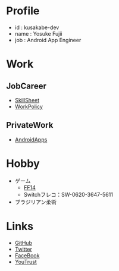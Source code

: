 # Profile

- id : kusakabe-dev
- name : Yosuke Fujii
- job : Android App Engineer 

# Work

## JobCareer

- [SkillSheet](https://drive.google.com/file/d/1D9Alc0jFSaUrUBs-sIZ3agEkR8KofeIv/view?usp=sharing)
- [WorkPolicy](https://github.com/kusakabe-dev/WorkPolicy)

## PrivateWork

- [AndroidApps](https://play.google.com/store/apps/developer?id=syo_sa1982)

# Hobby

- ゲーム
  - [FF14](https://jp.finalfantasyxiv.com/lodestone/character/7324621/)
  - Switchフレコ：SW-0620-3647-5611
- ブラジリアン柔術

# Links

- [GitHub](https://github.com/kusakabe-dev)
- [Twitter](https://twitter.com/kusakabe_dev)
- [FaceBook](https://www.facebook.com/syousa1982)
- [YouTrust](https://youtrust.jp/users/d8d4b25138f4996afa4c245eb1478a6b/)